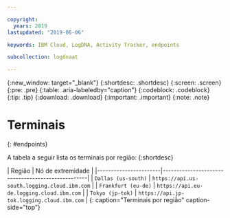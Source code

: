 ```yaml
---

copyright:
  years: 2019
lastupdated: "2019-06-06"

keywords: IBM Cloud, LogDNA, Activity Tracker, endpoints

subcollection: logdnaat

---
```


{:new_window: target="_blank"}
{:shortdesc: .shortdesc}
{:screen: .screen}
{:pre: .pre}
{:table: .aria-labeledby="caption"}
{:codeblock: .codeblock}
{:tip: .tip}
{:download: .download}
{:important: .important}
{:note: .note}

# Terminais
{: #endpoints}

A tabela a seguir lista os terminais por região:
{:shortdesc}


| Região                | Nó de
extremidade                                          |
|-----------------------|---------------------------------------------------|
| `Dallas (us-south)`   | `https://api.us-south.logging.cloud.ibm.com`      |
| `Frankfurt (eu-de)`   | `https://api.eu-de.logging.cloud.ibm.com`         |
| `Tokyo (jp-tok)`      | `https://api.jp-tok.logging.cloud.ibm.com`        |
{: caption="Terminais por região" caption-side="top"} 
